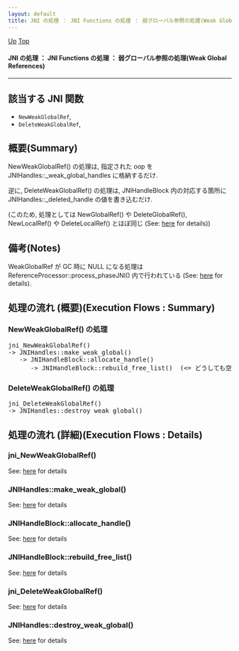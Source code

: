 ```yaml
---
layout: default
title: JNI の処理 ： JNI Functions の処理 ： 弱グローバル参照の処理(Weak Global References)
---
```

[Up](no7882H_v.html) [Top](../index.html)

#### JNI の処理 ： JNI Functions の処理 ： 弱グローバル参照の処理(Weak Global References)

--- 
## 該当する JNI 関数
* `NewWeakGlobalRef`,
* `DeleteWeakGlobalRef`,

## 概要(Summary)
NewWeakGlobalRef() の処理は, 指定された oop を JNIHandles::_weak_global_handles に格納するだけ.

逆に, DeleteWeakGlobalRef() の処理は, JNIHandleBlock 内の対応する箇所に JNIHandles::_deleted_handle の値を書き込むだけ.

(このため, 処理としては NewGlobalRef() や DeleteGlobalRef(), NewLocalRef() や DeleteLocalRef() とほぼ同じ (See: [here](noNzTqB3WT.html) for details))

## 備考(Notes)
WeakGlobalRef が GC 時に NULL になる処理は
ReferenceProcessor::process_phaseJNI() 内で行われている
(See: [here](no289169tf.html) for details).


## 処理の流れ (概要)(Execution Flows : Summary)
### NewWeakGlobalRef() の処理
<div class="flow-abst"><pre>
jni_NewWeakGlobalRef()
-&gt; JNIHandles::make_weak_global()
   -&gt; JNIHandleBlock::allocate_handle()
      -&gt; JNIHandleBlock::rebuild_free_list()  (&lt;= どうしても空きが見つからない場合に呼び出す)
</pre></div>

### DeleteWeakGlobalRef() の処理
<div class="flow-abst"><pre>
jni_DeleteWeakGlobalRef()
-&gt; JNIHandles::destroy_weak_global()
</pre></div>


## 処理の流れ (詳細)(Execution Flows : Details)
### jni_NewWeakGlobalRef()
See: [here](no3718SGO.html) for details
### JNIHandles::make_weak_global()
See: [here](no3718fQU.html) for details
### JNIHandleBlock::allocate_handle()
See: [here](no3718S_Z.html) for details
### JNIHandleBlock::rebuild_free_list()
See: [here](no37185rU.html) for details

### jni_DeleteWeakGlobalRef()
See: [here](no37184xB.html) for details
### JNIHandles::destroy_weak_global()
See: [here](no3718F8H.html) for details






